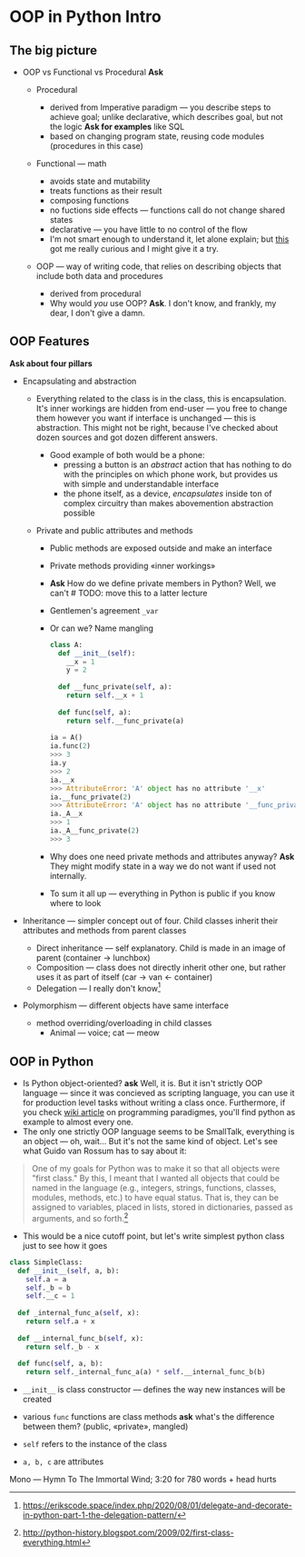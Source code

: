 # OOP in Python Intro

## The big picture

* OOP vs Functional vs Procedural **Ask**

  * Procedural
    * derived from Imperative paradigm — you describe steps to achieve goal; unlike declarative, which describes goal, but not the logic **Ask for examples** like SQL
    * based on changing program state, reusing code modules (procedures in this case)
  * Functional — math
    * avoids state and mutability
    * treats functions as their result
    * composing functions
    * no fuctions side effects — functions call do not change shared states
    * declarative — you have little to no control of the flow
    * I'm not smart enough to understand it, let alone explain; but [this](https://stackoverflow.com/questions/23277/what-is-the-difference-between-procedural-programming-and-functional-programming) got me really curious and I might give it a try.

  * OOP — way of writing code, that relies on describing objects that include both data and procedures
    * derived from procedural
    * Why would *you* use OOP? **Ask**. I don't know, and frankly, my dear, I don't give a damn.

## OOP Features

**Ask about four pillars**

* Encapsulating and abstraction

  * Everything related to the class is in the class, this is encapsulation. It's inner workings are hidden from end-user — you free to change them however you want if interface is unchanged — this is abstraction. This might not be right, because I've checked about dozen sources and got dozen different answers.

    * Good example of both would be a phone:
      * pressing a button is an *abstract* action that has nothing to do with the principles on which phone work, but provides us with simple and understandable interface
      * the phone itself, as a device, *encapsulates* inside ton of complex circuitry than makes abovemention abstraction possible

  * Private and public attributes and methods

    * Public methods are exposed outside and make an interface

    * Private methods providing «inner workings»

    * **Ask** How do we define private members in Python? Well, we can't  # TODO: move this to a latter lecture

    * Gentlemen's agreement `_var`

    * Or can we? Name mangling

      ```python
      class A:
        def __init__(self):
          __x = 1
          y = 2
        
        def __func_private(self, a):
          return self.__x + 1
        
        def func(self, a):
          return self.__func_private(a)
        
      ia = A()
      ia.func(2)
      >>> 3
      ia.y
      >>> 2
      ia.__x
      >>> AttributeError: 'A' object has no attribute '__x'
      ia.__func_private(2)
      >>> AttributeError: 'A' object has no attribute '__func_private'
      ia._A__x
      >>> 1
      ia._A__func_private(2)
      >>> 3
      ```

    * Why does one need private methods and attributes anyway? **Ask** They might modify state in a way we do not want if used not internally.

    * To sum it all up — everything in Python is public if you know where to look

* Inheritance — simpler concept out of four. Child classes inherit their attributes and methods from parent classes

  * Direct inheritance — self explanatory. Child is made in an image of parent (container -> lunchbox)
  * Composition — class does not directly inherit other one, but rather uses it as part of itself (car -> van <- container)
  * Delegation — I really don't know[^1]

* Polymorphism — different objects have same interface

  * method overriding/overloading in child classes
    * Animal — voice; cat — meow

## OOP in Python

* Is Python object-oriented? **ask** Well, it is. But it isn't strictly OOP language  — since it was concieved as scripting language, you can use it for production level tasks without writing a class once. Furthermore, if you check [wiki article](https://en.wikipedia.org/wiki/Comparison_of_programming_paradigms) on programming paradigmes, you'll find python as example to almost every one.
* The only one strictly OOP language seems to be SmallTalk, everything is an object — oh, wait… But it's not the same kind of object. Let's see what Guido van Rossum has to say about it:

> One of my goals for Python was to make it so that all objects were "first class." By this, I meant that I wanted all objects that could be named in the language (e.g., integers, strings, functions, classes, modules, methods, etc.) to have equal status. That is, they can be assigned to variables, placed in lists, stored in dictionaries, passed as arguments, and so forth.[^2]

* This would be a nice cutoff point, but let's write simplest python class just to see how it goes

```python
class SimpleClass:
  def __init__(self, a, b):
    self.a = a
    self._b = b
    self.__c = 1
    
  def _internal_func_a(self, x):
    return self.a + x
  
  def __internal_func_b(self, x):
    return self._b - x
  
  def func(self, a, b):
    return self._internal_func_a(a) * self.__internal_func_b(b)
```

* `__init__` is class constructor — defines the way new instances will be created

* various `func` functions are class methods **ask** what's the difference between them? (public, «private», mangled)
* `self` refers to the instance of the class
* `a, b, c` are attributes



[^1]: https://erikscode.space/index.php/2020/08/01/delegate-and-decorate-in-python-part-1-the-delegation-pattern/
[^2]: http://python-history.blogspot.com/2009/02/first-class-everything.html

Mono — Hymn To The Immortal Wind; 3:20 for 780 words + head hurts